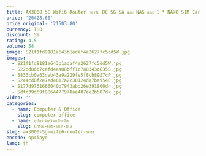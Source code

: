 ```yaml
---
title: AX3000 5G Wifi6 Router รองรับ DC 5G SA และ NAS และ 1 * NANO SIM Card Slot จากคีม
price: '20428.60'
price_original: '21503.80'
currency: THB
discount: 5%
rating: 4.5
volume: 54
image: S21f1fd9181a643b1adaf4a2627fc5dd5W.jpg
images:
  - S21f1fd9181a643b1adaf4a2627fc5dd5W.jpg
  - S22dd86b7cefd4aa08bff1c7a8343c635B.jpg
  - S833cb0a63dab43a9a229fe5f8cb8927cP.jpg
  - S244cd0f2e7ed4617a2c30124da7ba954E.jpg
  - S177d9761666040b7943abd26e391800dn.jpg
  - Sdfc39d69f9864477978aa487ee2b507dk.jpg
video: ''
categories:
  - name: Computer & Office
    slug: computer-office
  - name: อุปกรณ์เสริมแท็บเล็ต
    slug: ปกรณ-เสร-มแท-บเล
slug: ax3000-5g-wifi6-router-รองร
encode: op4iayo
lang: th
---
```

  